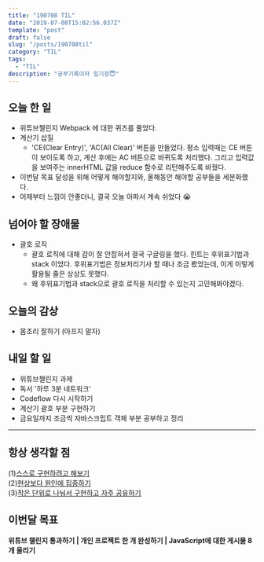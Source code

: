 ```yaml
---
title: "190708 TIL"
date: "2019-07-08T15:02:56.037Z"
template: "post"
draft: false
slug: "/posts/190708til"
category: "TIL"
tags:
  - "TIL"
description: "공부기록이자 일기장😇"
---
```


## 오늘 한 일

- 위튜브챌린지 Webpack 에 대한 퀴즈를 풀었다.
- 계산기 삽질
  - 'CE(Clear Entry)', 'AC(All Clear)'  버튼을 만들었다. 평소 입력때는 CE 버튼이 보이도록 하고, 계산 후에는 AC 버튼으로 바뀌도록 처리했다. 그리고 입력값을 보여주는 innerHTML 값을 reduce 함수로 리턴해주도록 바꿨다.
- 이번달 목표 달성을 위해 어떻게 해야할지와, 올해동안 해야할 공부들을 세분화했다.
- 어제부터 느낌이 안좋더니, 결국 오늘 아파서 계속 쉬었다 😭

## 넘어야 할 장애물

- 괄호 로직
  - 괄호 로직에 대해 감이 잘 안잡혀서 결국 구글링을 했다. 힌트는 후위표기법과 stack 이었다. 후위표기법은 정보처리기사 할 때나 조금 봤었는데, 이게 이렇게 활용될 줄은 상상도 못했다.
  - 왜 후위표기법과 stack으로 괄호 로직을 처리할 수 있는지 고민해봐야겠다.

## 오늘의 감상

- 몸조리 잘하기 (아프지 말자)

## 내일 할 일

- 위튜브챌린지 과제
- 독서 '하루 3분 네트워크'
- Codeflow 다시 시작하기
- 계산기 괄호 부분 구현하기
- 금요일까지 조금씩 자바스크립트 객체 부분 공부하고 정리

---



## 항상 생각할 점

(1)<u>스스로 구현하려고 해보기</u> <br>(2)<u>현상보다 원인에 집중하기</u> <br>(3)<u>작은 단위로 나눠서 구현하고 자주 공유하기</u>



## 이번달 목표

**위튜브 챌린지 통과하기 | 개인 프로젝트 한 개 완성하기 | JavaScript에 대한 게시물 8개 올리기**

